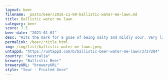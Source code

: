 ```yaml
---
layout: beer
filename: _posts/beer/2016-11-09-ballistic-water-me-lawn.md
title: Ballistic water me lawn
category: beer
score: 7.5
beer-date: "2021-01-01"
desc: "Hits the mark for a gose of being salty and mildly sour. Very little head and a slightly hazy yellow colour. Watermelon comes through very mild in both smell and taste"
permalink: /beer/:title.html
img: /img/list/ballistic-water-me-lawn.jpeg
untappd: "https://untappd.com/b/ballistic-beer-water-me-lawn/3737284"
country: "Australia"
brewery: "Ballistic Beer"
breweryURL: "breweryURL"
style: "Sour - Fruited Gose"
---
```

